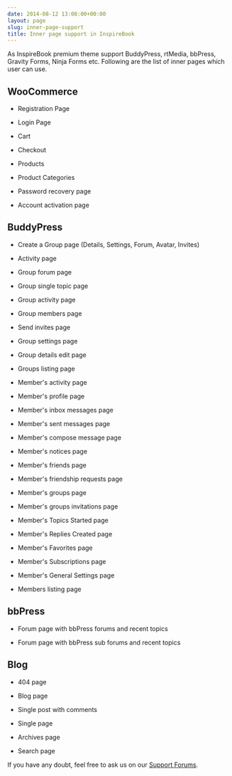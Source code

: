 ```yaml
---
date: 2014-08-12 13:08:00+00:00
layout: page
slug: inner-page-support
title: Inner page support in InspireBook
---
```


As InspireBook premium theme support BuddyPress, rtMedia, bbPress, Gravity Forms, Ninja Forms etc. Following are the list of inner pages which user can use.


## **WooCommerce**





	
  * Registration Page

	
  * Login Page

	
  * Cart

	
  * Checkout

	
  * Products

	
  * Product Categories

	
  * Password recovery page

	
  * Account activation page




## **BuddyPress**





	
  * Create a Group page (Details, Settings, Forum, Avatar, Invites)

	
  * Activity page

	
  * Group forum page

	
  * Group single topic page

	
  * Group activity page

	
  * Group members page

	
  * Send invites page

	
  * Group settings page

	
  * Group details edit page

	
  * Groups listing page

	
  * Member's activity page

	
  * Member's profile page

	
  * Member's inbox messages page

	
  * Member's sent messages page

	
  * Member's compose message page

	
  * Member's notices page

	
  * Member's friends page

	
  * Member's friendship requests page

	
  * Member's groups page

	
  * Member's groups invitations page

	
  * Member's Topics Started page

	
  * Member's Replies Created page

	
  * Member's Favorites page

	
  * Member's Subscriptions page

	
  * Member's General Settings page

	
  * Members listing page




## **bbPress**





	
  * Forum page with bbPress forums and recent topics

	
  * Forum page with bbPress sub forums and recent topics




## **Blog**





	
  * 404 page

	
  * Blog page

	
  * Single post with comments

	
  * Single page

	
  * Archives page

	
  * Search page



If you have any doubt, feel free to ask us on our [Support Forums](http://community.rtcamp.com/category/premium-themes).
